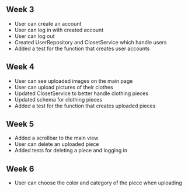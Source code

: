 ## Week 3

- User can create an account
- User can log in with created account
- User can log out
- Created UserRepository and ClosetService which handle users
- Added a test for the function that creates user accounts

## Week 4
- User can see uploaded images on the main page
- User can upload pictures of their clothes
- Updated ClosetService to better handle clothing pieces
- Updated schema for clothing pieces
- Added a test for the function that creates uploaded pieces

## Week 5
- Added a scrollbar to the main view
- User can delete an uploaded piece
- Added tests for deleting a piece and logging in

## Week 6
- User can choose the color and category of the piece when uploading
